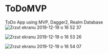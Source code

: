 # ToDoMVP
ToDo App using MVP, Dagger2, Realm Database
![Zrzut ekranu 2019-12-19 o 16 52 37](https://user-images.githubusercontent.com/32907234/71188044-86be5400-2280-11ea-9c5b-3da7eaf719fc.png)

![Zrzut ekranu 2019-12-19 o 16 53 26](https://user-images.githubusercontent.com/32907234/71188056-8e7df880-2280-11ea-9bc1-19cf4cd3abf9.png)

![Zrzut ekranu 2019-12-19 o 16 54 07](https://user-images.githubusercontent.com/32907234/71188065-9342ac80-2280-11ea-8843-7a1c4b42c0bf.png)
